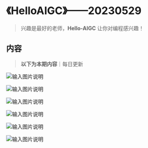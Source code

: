 # 《HelloAIGC》——20230529
> 兴趣是最好的老师，**Hello-AIGC** 让你对编程感兴趣！

## 内容
> **以下为本期内容**｜每日更新

![输入图片说明](https://foruda.gitee.com/images/1685359922461495504/2d604b1c_6522093.png)

![输入图片说明](https://foruda.gitee.com/images/1685360372884208318/c90128c7_6522093.png)


![输入图片说明](https://foruda.gitee.com/images/1685351553959805599/b8361627_6522093.png)

![输入图片说明](https://foruda.gitee.com/images/1685352962795134852/3006a26d_6522093.png)


![输入图片说明](https://foruda.gitee.com/images/1685359835062263308/030808df_6522093.jpeg)


![输入图片说明](https://foruda.gitee.com/images/1685410349936737076/524ad704_6522093.png)
